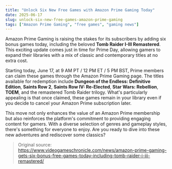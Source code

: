 ```yaml
---
title: "Unlock Six New Free Games with Amazon Prime Gaming Today"
date: 2025-06-17
slug: unlock-six-new-free-games-amazon-prime-gaming
tags: ["Amazon Prime Gaming", "free games", "gaming news"]
---
```


Amazon Prime Gaming is raising the stakes for its subscribers by adding six bonus games today, including the beloved **Tomb Raider I-III Remastered**. This exciting update comes just in time for Prime Day, allowing gamers to expand their libraries with a mix of classic and contemporary titles at no extra cost.

Starting today, June 17, at 9 AM PT / 12 PM ET / 5 PM BST, Prime members can claim these games through the Amazon Prime Gaming page. The titles available for redemption include **Dungeon of the Endless: Definitive Edition**, **Saints Row 2**, **Saints Row IV: Re-Elected**, **Star Wars: Rebellion**, **TOEM**, and the remastered Tomb Raider trilogy. What's particularly appealing is that once claimed, these games remain in your library even if you decide to cancel your Amazon Prime subscription later.

This move not only enhances the value of an Amazon Prime membership but also reinforces the platform's commitment to providing engaging content for gamers. With a diverse selection of genres and gameplay styles, there's something for everyone to enjoy. Are you ready to dive into these new adventures and rediscover some classics?

> Original source: https://www.videogameschronicle.com/news/amazon-prime-gaming-gets-six-bonus-free-games-today-including-tomb-raider-i-iii-remastered/
